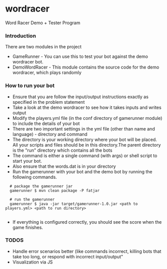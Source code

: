 wordracer
=========

Word Racer Demo + Tester Program

### Introduction ###
There are two modules in the project
- GameRunner - You can use this to test your bot against the demo wordracer bot.
- DemoWordRacer - This module contains the source code for the demo wordracer, which plays randomly


### How to run your bot ###

- Ensure that you are follow the input/output instructions exactly as specified in the problem statement
- Take a look at the demo wordracer to see how it takes inputs and writes output
- Modify the players.yml file (in the conf directory of gamerunner module) to include the details of your bot
- There are two important settings in the yml file (other than name and language) - directory and command
- The directory is your working directory where your bot will be placed. All your scripts and files should be in this directory.The parent directory is the "run" directory which contains all the bots
- The command is either a single command (with args) or shell script to start your bot.
- Also ensure that the words.dat is in your directory
- Run the gamerunner with your bot and the demo bot by running the following commands. 

```
  # package the gamerunner jar
  gamerunner $ mvn clean package -P fatjar
  
  # run the gamerunner
  gamerunner $ java -jar target/gamerunner-1.0.jar <path to players.yml> <path to run directory>
  
```
- If everything is configured correctly, you should see the score when the game finishes. 


### TODOS ###
- Handle error scenarios better (like commands incorrect, killing bots that take too long, or respond with incorrect input/output"
- Visualization via JS
